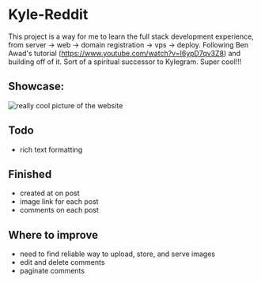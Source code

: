 # Kyle-Reddit

This project is a way for me to learn the full stack development experience, from server -> web -> domain registration -> vps -> deploy. Following Ben Awad's tutorial (https://www.youtube.com/watch?v=I6ypD7qv3Z8) and building off of it. Sort of a spiritual successor to Kylegram. Super cool!!!

## Showcase:

![really cool picture of the website](https://cdn.discordapp.com/attachments/200994742782132224/794689647694708766/Kyle_Reddit_Screenshot_2021-01-01_141241.png)

## Todo

-   rich text formatting

## Finished

-   created at on post
-   image link for each post
-   comments on each post

## Where to improve

-   need to find reliable way to upload, store, and serve images
-   edit and delete comments
-   paginate comments
